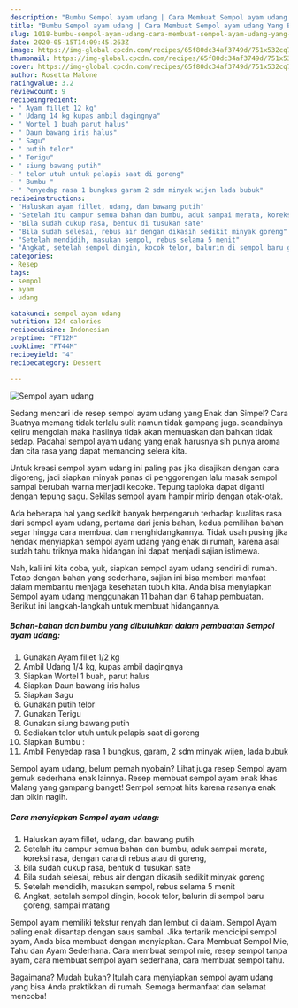 ```yaml
---
description: "Bumbu Sempol ayam udang | Cara Membuat Sempol ayam udang Yang Bisa Manjain Lidah"
title: "Bumbu Sempol ayam udang | Cara Membuat Sempol ayam udang Yang Bisa Manjain Lidah"
slug: 1018-bumbu-sempol-ayam-udang-cara-membuat-sempol-ayam-udang-yang-bisa-manjain-lidah
date: 2020-05-15T14:09:45.263Z
image: https://img-global.cpcdn.com/recipes/65f80dc34af3749d/751x532cq70/sempol-ayam-udang-foto-resep-utama.jpg
thumbnail: https://img-global.cpcdn.com/recipes/65f80dc34af3749d/751x532cq70/sempol-ayam-udang-foto-resep-utama.jpg
cover: https://img-global.cpcdn.com/recipes/65f80dc34af3749d/751x532cq70/sempol-ayam-udang-foto-resep-utama.jpg
author: Rosetta Malone
ratingvalue: 3.2
reviewcount: 9
recipeingredient:
- " Ayam fillet 12 kg"
- " Udang 14 kg kupas ambil dagingnya"
- " Wortel 1 buah parut halus"
- " Daun bawang iris halus"
- " Sagu"
- " putih telor"
- " Terigu"
- " siung bawang putih"
- " telor utuh untuk pelapis saat di goreng"
- " Bumbu "
- " Penyedap rasa 1 bungkus garam 2 sdm minyak wijen lada bubuk"
recipeinstructions:
- "Haluskan ayam fillet, udang, dan bawang putih"
- "Setelah itu campur semua bahan dan bumbu, aduk sampai merata, koreksi rasa, dengan cara di rebus atau di goreng,"
- "Bila sudah cukup rasa, bentuk di tusukan sate"
- "Bila sudah selesai, rebus air dengan dikasih sedikit minyak goreng"
- "Setelah mendidih, masukan sempol, rebus selama 5 menit"
- "Angkat, setelah sempol dingin, kocok telor, balurin di sempol baru goreng, sampai matang"
categories:
- Resep
tags:
- sempol
- ayam
- udang

katakunci: sempol ayam udang 
nutrition: 124 calories
recipecuisine: Indonesian
preptime: "PT12M"
cooktime: "PT44M"
recipeyield: "4"
recipecategory: Dessert

---
```



![Sempol ayam udang](https://img-global.cpcdn.com/recipes/65f80dc34af3749d/751x532cq70/sempol-ayam-udang-foto-resep-utama.jpg)

Sedang mencari ide resep sempol ayam udang yang Enak dan Simpel? Cara Buatnya memang tidak terlalu sulit namun tidak gampang juga. seandainya keliru mengolah maka hasilnya tidak akan memuaskan dan bahkan tidak sedap. Padahal sempol ayam udang yang enak harusnya sih punya aroma dan cita rasa yang dapat memancing selera kita.

Untuk kreasi sempol ayam udang ini paling pas jika disajikan dengan cara digoreng, jadi siapkan minyak panas di penggorengan lalu masak sempol sampai berubah warna menjadi kecoke. Tepung tapioka dapat diganti dengan tepung sagu. Sekilas sempol ayam hampir mirip dengan otak-otak.

Ada beberapa hal yang sedikit banyak berpengaruh terhadap kualitas rasa dari sempol ayam udang, pertama dari jenis bahan, kedua pemilihan bahan segar hingga cara membuat dan menghidangkannya. Tidak usah pusing jika hendak menyiapkan sempol ayam udang yang enak di rumah, karena asal sudah tahu triknya maka hidangan ini dapat menjadi sajian istimewa.


Nah, kali ini kita coba, yuk, siapkan sempol ayam udang sendiri di rumah. Tetap dengan bahan yang sederhana, sajian ini bisa memberi manfaat dalam membantu menjaga kesehatan tubuh kita. Anda bisa menyiapkan Sempol ayam udang menggunakan 11 bahan dan 6 tahap pembuatan. Berikut ini langkah-langkah untuk membuat hidangannya.

<!--inarticleads1-->

##### Bahan-bahan dan bumbu yang dibutuhkan dalam pembuatan Sempol ayam udang:

1. Gunakan  Ayam fillet 1/2 kg
1. Ambil  Udang 1/4 kg, kupas ambil dagingnya
1. Siapkan  Wortel 1 buah, parut halus
1. Siapkan  Daun bawang iris halus
1. Siapkan  Sagu
1. Gunakan  putih telor
1. Gunakan  Terigu
1. Gunakan  siung bawang putih
1. Sediakan  telor utuh untuk pelapis saat di goreng
1. Siapkan  Bumbu :
1. Ambil  Penyedap rasa 1 bungkus, garam, 2 sdm minyak wijen, lada bubuk


Sempol ayam udang, belum pernah nyobain? Lihat juga resep Sempol ayam gemuk sederhana enak lainnya. Resep membuat sempol ayam enak khas Malang yang gampang banget! Sempol sempat hits karena rasanya enak dan bikin nagih. 

<!--inarticleads2-->

##### Cara menyiapkan Sempol ayam udang:

1. Haluskan ayam fillet, udang, dan bawang putih
1. Setelah itu campur semua bahan dan bumbu, aduk sampai merata, koreksi rasa, dengan cara di rebus atau di goreng,
1. Bila sudah cukup rasa, bentuk di tusukan sate
1. Bila sudah selesai, rebus air dengan dikasih sedikit minyak goreng
1. Setelah mendidih, masukan sempol, rebus selama 5 menit
1. Angkat, setelah sempol dingin, kocok telor, balurin di sempol baru goreng, sampai matang


Sempol ayam memiliki tekstur renyah dan lembut di dalam. Sempol Ayam paling enak disantap dengan saus sambal. Jika tertarik mencicipi sempol ayam, Anda bisa membuat dengan menyiapkan. Cara Membuat Sempol Mie, Tahu dan Ayam Sederhana. Cara membuat sempol mie, resep sempol tanpa ayam, cara membuat sempol ayam sederhana, cara membuat sempol tahu. 

Bagaimana? Mudah bukan? Itulah cara menyiapkan sempol ayam udang yang bisa Anda praktikkan di rumah. Semoga bermanfaat dan selamat mencoba!

